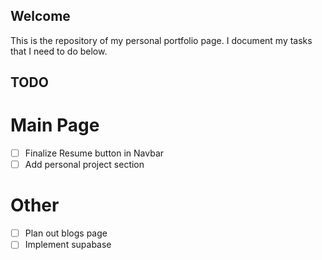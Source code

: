 ## Welcome
This is the repository of my personal portfolio page. I document my tasks that I need to do below.

## TODO
# Main Page
- [ ] Finalize Resume button in Navbar
- [ ] Add personal project section

# Other
- [ ] Plan out blogs page
- [ ] Implement supabase